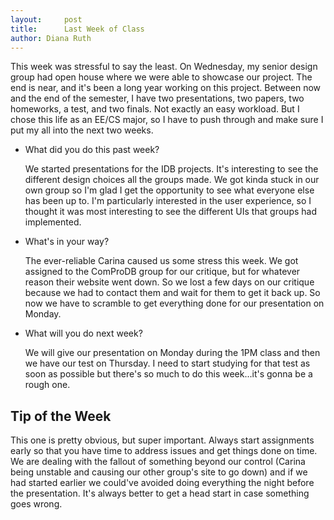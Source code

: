```yaml
---
layout:     post
title:      Last Week of Class
author: Diana Ruth
---
```


This week was stressful to say the least. On Wednesday, my senior design group had open house where we were able to showcase our project. The end is near, and it's been a long year working on this project. Between now and the end of the semester, I have two presentations, two papers, two homeworks, a test, and two finals. Not exactly an easy workload. But I chose this life as an EE/CS major, so I have to push through and make sure I put my all into the next two weeks.

- What did you do this past week?

    We started presentations for the IDB projects. It's interesting to see the different design choices all the groups made. We got kinda stuck in our own group so I'm glad I get the opportunity to see what everyone else has been up to. I'm particularly interested in the user experience, so I thought it was most interesting to see the different UIs that groups had implemented.

- What's in your way?

    The ever-reliable Carina caused us some stress this week. We got assigned to the ComProDB group for our critique, but for whatever reason their website went down. So we lost a few days on our critique because we had to contact them and wait for them to get it back up. So now we have to scramble to get everything done for our presentation on Monday.
    
- What will you do next week?

    We will give our presentation on Monday during the 1PM class and then we have our test on Thursday. I need to start studying for that test as soon as possible but there's so much to do this week...it's gonna be a rough one.

Tip of the Week
---------------
This one is pretty obvious, but super important. Always start assignments early so that you have time to address issues and get things done on time. We are dealing with the fallout of something beyond our control (Carina being unstable and causing our other group's site to go down) and if we had started earlier we could've avoided doing everything the night before the presentation. It's always better to get a head start in case something goes wrong.
